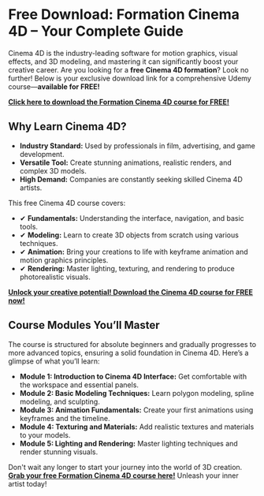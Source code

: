 # Free Download: Formation Cinema 4D – Your Complete Guide

Cinema 4D is the industry-leading software for motion graphics, visual effects, and 3D modeling, and mastering it can significantly boost your creative career. Are you looking for a **free Cinema 4D formation**? Look no further! Below is your exclusive download link for a comprehensive Udemy course—**available for FREE!**

[**Click here to download the Formation Cinema 4D course for FREE!**](https://udemywork.com/formation-cinema-4d)

## Why Learn Cinema 4D?

*   **Industry Standard:** Used by professionals in film, advertising, and game development.
*   **Versatile Tool:** Create stunning animations, realistic renders, and complex 3D models.
*   **High Demand:** Companies are constantly seeking skilled Cinema 4D artists.

This free Cinema 4D course covers:

*   ✔ **Fundamentals:** Understanding the interface, navigation, and basic tools.
*   ✔ **Modeling:** Learn to create 3D objects from scratch using various techniques.
*   ✔ **Animation:** Bring your creations to life with keyframe animation and motion graphics principles.
*   ✔ **Rendering:** Master lighting, texturing, and rendering to produce photorealistic visuals.

[**Unlock your creative potential! Download the Cinema 4D course for FREE now!**](https://udemywork.com/formation-cinema-4d)

## Course Modules You’ll Master

The course is structured for absolute beginners and gradually progresses to more advanced topics, ensuring a solid foundation in Cinema 4D. Here’s a glimpse of what you’ll learn:

*   **Module 1: Introduction to Cinema 4D Interface:** Get comfortable with the workspace and essential panels.
*   **Module 2: Basic Modeling Techniques:** Learn polygon modeling, spline modeling, and sculpting.
*   **Module 3: Animation Fundamentals:** Create your first animations using keyframes and the timeline.
*   **Module 4: Texturing and Materials:** Add realistic textures and materials to your models.
*   **Module 5: Lighting and Rendering:** Master lighting techniques and render stunning visuals.

Don't wait any longer to start your journey into the world of 3D creation. **[Grab your free Formation Cinema 4D course here!](https://udemywork.com/formation-cinema-4d)** Unleash your inner artist today!
